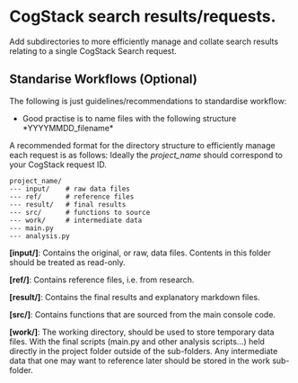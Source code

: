 # CogStack search results/requests.

Add subdirectories to more efficiently manage and collate search results relating to a single CogStack Search request.


## Standarise Workflows (Optional)

The following is just guidelines/recommendations to standardise workflow:

- <p>Good practise is to name files with the following structure *YYYYMMDD_filename*</p>

A recommended format for the directory structure to efficiently manage each request is as follows:
Ideally the *project_name* should correspond to your CogStack request ID.


```
project_name/
--- input/    # raw data files
--- ref/      # reference files 
--- result/   # final results
--- src/      # functions to source
--- work/     # intermediate data
--- main.py
--- analysis.py

```

__[input/]__: Contains the original, or raw, data files. Contents in this folder should be treated as read-only.

__[ref/]__: Contains reference files, i.e. from research.

__[result/]__: Contains the final results and explanatory markdown files.

__[src/]__: Contains functions that are sourced from the main console code.

__[work/]__: The working directory, should be used to store temporary data files.
With the final scripts (main.py and other analysis scripts...) held directly in the project folder outside of the sub-folders.
Any intermediate data that one may want to reference later should be stored in the work sub-folder.
